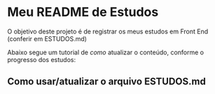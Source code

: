 # Meu README de Estudos

O objetivo deste projeto é de registrar os meus estudos em Front End (conferir em ESTUDOS.md)

Abaixo segue um tutorial de _como_ atualizar o conteúdo, conforme o progresso dos estudos:

## Como usar/atualizar o arquivo ESTUDOS.md
